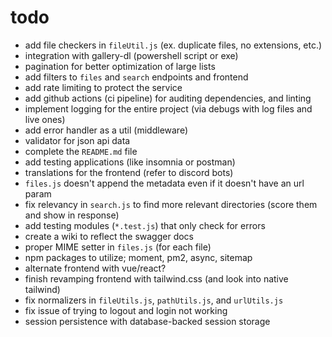 # todo

- add file checkers in `fileUtil.js` (ex. duplicate files, no extensions, etc.)
- integration with gallery-dl (powershell script or exe)
- pagination for better optimization of large lists
- add filters to `files` and `search` endpoints and frontend
- add rate limiting to protect the service
- add github actions (ci pipeline) for auditing dependencies, and linting
- implement logging for the entire project (via debugs with log files and live ones)
- add error handler as a util (middleware)
- validator for json api data
- complete the `README.md` file
- add testing applications (like insomnia or postman)
- translations for the frontend (refer to discord bots)
- `files.js` doesn't append the metadata even if it doesn't have an url param
- fix relevancy in `search.js` to find more relevant directories (score them and show in response)
- add testing modules (`*.test.js`) that only check for errors
- create a wiki to reflect the swagger docs
- proper MIME setter in `files.js` (for each file)
- npm packages to utilize; moment, pm2, async, sitemap
- alternate frontend with vue/react?
- finish revamping frontend with tailwind.css (and look into native tailwind)
- fix normalizers in `fileUtils.js`, `pathUtils.js`, and `urlUtils.js`
- fix issue of trying to logout and login not working
- session persistence with database-backed session storage
